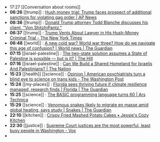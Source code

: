 - 17:27 [[Conversation about rooms]]
- **06:26** [[trump]] :  [Hush money trial: Trump faces prospect of additional sanctions for violating gag order | AP News](https://apnews.com/article/hush-money-trial-new-fines-testimony-trump-fe6995afbc96650b67f46d813ab05f06)
- **06:36** [[trump]] :  [Donald Trump attorney Todd Blanche discusses his client, "Von ShitzInPantz."](https://slate.com/news-and-politics/2024/05/donald-trump-attorney-todd-blanche-von-shitzinpantz.html)
- **06:37** [[trump]] :  [Trump Vents About Lawyer in His Hush-Money Criminal Trial - The New York Times](https://www.nytimes.com/2024/04/30/us/politics/trump-trial-todd-blanche.html)
- **06:48** [[world]] :  [A new cold war? World war three? How do we navigate this age of confusion? | World news | The Guardian](https://amp.theguardian.com/commentisfree/article/2024/may/03/cold-war-world-history-future)
- **07:15** [[israel-palestine]] :  [The two-state solution assumes a State of Palestine is possible — but is it? | The Hill](https://thehill.com/opinion/international/4638805-the-two-state-solution-assumes-a-state-of-palestine-is-possible-but-is-it/amp/)
- **07:16** [[israel-palestine]] :  [Can We Build a Shared Homeland for Israelis And Palestinians? | The Nation](https://www.thenation.com/article/world/qanda-a-land-for-all/)
- **15:23** [[health]] [[science]] :  [Opinion | American psychiatrists turn a blind eye to science on trans kids - The Washington Post](https://www.washingtonpost.com/opinions/2024/05/03/transgender-puberty-blockers-science-cass-report/)
- **15:24** [[my-places]] :  [Florida sees thriving future if climate resilience managed, research finds | Florida | The Guardian](https://www.theguardian.com/us-news/article/2024/may/03/florida-climate-future)
- **15:25** [[science]] :  [The BASIC programming language turns 60 | Ars Technica](https://arstechnica.com/gadgets/2024/05/the-basic-programming-language-turns-60/)
- **15:29** [[science]] :  [Venomous snakes likely to migrate en masse amid global heating, says study | Snakes | The Guardian](https://amp.theguardian.com/environment/article/2024/may/03/venomous-snakes-migrate-global-heating-study)
- **22:10** [[kitchen]] : [Crispy Fried Mashed Potato Cakes • Jessie's Cozy Kitchen](https://www.jessiescozykitchen.com/crispy-fried-mashed-potato-cakes/ "Crispy Fried Mashed Potato Cakes • Jessie's Cozy Kitchen")
- **22:30** [[justice]] : [Supreme Court justices are the most powerful, least busy people in Washington - Vox](https://www.vox.com/scotus/24145279/supreme-court-shrinking-docket-quiet-quitting "Supreme Court justices are the most powerful, least busy people in Washington - Vox")
-